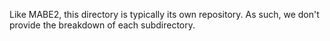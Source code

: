 Like MABE2, this directory is typically its own repository. 
As such, we don't provide the breakdown of each subdirectory. 
